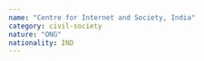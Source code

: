 ```yaml
---
name: "Centre for Internet and Society, India"
category: civil-society
nature: "ONG"
nationality: IND
---
```


